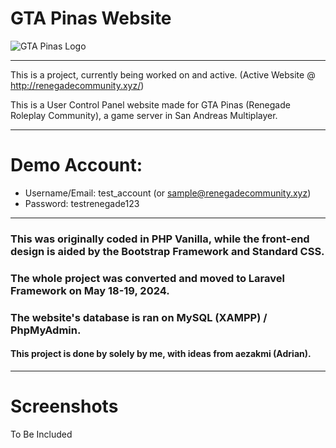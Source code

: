 # GTA Pinas Website

![GTA Pinas Logo](assets/pictures/gtapinas_logo.png)

----

This is a project, currently being worked on and active. (Active Website @ http://renegadecommunity.xyz/)

This is a User Control Panel website made for GTA Pinas (Renegade Roleplay Community), a game server in San Andreas Multiplayer.

----

# Demo Account:

* Username/Email: test_account (or sample@renegadecommunity.xyz)
* Password: testrenegade123

----

### This was originally coded in PHP Vanilla, while the front-end design is aided by the Bootstrap Framework and Standard CSS.
### The whole project was converted and moved to Laravel Framework on May 18-19, 2024.

### The website's database is ran on MySQL (XAMPP) / PhpMyAdmin.

#### This project is done by solely by me, with ideas from aezakmi (Adrian).

---

# Screenshots

To Be Included
